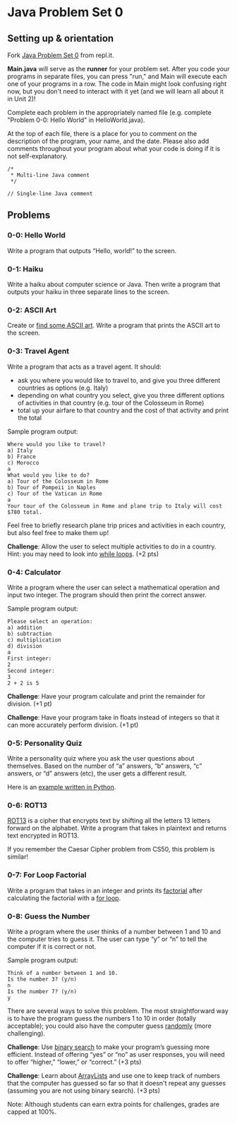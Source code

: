 # Java Problem Set 0

## Setting up & orientation

Fork [Java Problem Set 0](https://repl.it/@kellylougheed/Java-Problem-Set-0) from repl.it.

**Main.java** will serve as the **runner** for your problem set. After you code your programs in separate files, you can press "run," and Main will execute each one of your programs in a row. The code in Main might look confusing right now, but you don't need to interact with it yet (and we will learn all about it in Unit 2)!

Complete each problem in the appropriately named file (e.g. complete "Problem 0-0: Hello World" in HelloWorld.java).

At the top of each file, there is a place for you to comment on the description of the program, your name, and the date. Please also add comments throughout your program about what your code is doing if it is not self-explanatory.

```
/*
 * Multi-line Java comment
 */
 ```

```
// Single-line Java comment
```

## Problems

### 0-0: Hello World

Write a program that outputs “Hello, world!” to the screen.

### 0-1: Haiku

Write a haiku about computer science or Java. Then write a program that outputs your haiku in three separate lines to the screen.

### 0-2: ASCII Art

Create or [find some ASCII art](https://www.asciiart.eu/). Write a program that prints the ASCII art to the screen.

### 0-3: Travel Agent

Write a program that acts as a travel agent. It should:
- ask you where you would like to travel to, and give you three different countries as options (e.g. Italy)
- depending on what country you select, give you three different options of activities in that country (e.g. tour of the Colosseum in Rome)
- total up your airfare to that country and the cost of that activity and print the total

Sample program output:
```
Where would you like to travel?
a) Italy
b) France
c) Morocco
a
What would you like to do?
a) Tour of the Colosseum in Rome
b) Tour of Pompeii in Naples
c) Tour of the Vatican in Rome
a
Your tour of the Colosseum in Rome and plane trip to Italy will cost $780 total.
```

Feel free to briefly research plane trip prices and activities in each country, but also feel free to make them up!

**Challenge**: Allow the user to select multiple activities to do in a country. Hint: you may need to look into [while loops](https://docs.oracle.com/javase/tutorial/java/nutsandbolts/while.html). (+2 pts)

### 0-4: Calculator

Write a program where the user can select a mathematical operation and input two integer. The program should then print the correct answer.

Sample program output:
```
Please select an operation:
a) addition
b) subtraction
c) multiplication
d) division
a
First integer:
2
Second integer:
3
2 + 2 is 5
```

**Challenge**: Have your program calculate and print the remainder for division. (+1 pt)

**Challenge**: Have your program take in floats instead of integers so that it can more accurately perform division. (+1 pt)

### 0-5: Personality Quiz

Write a personality quiz where you ask the user questions about themselves. Based on the number of “a” answers, “b” answers, “c” answers, or “d” answers (etc), the user gets a different result.

Here is an [example written in Python](https://repl.it/@kellylougheed/Sorting-Hat).

### 0-6: ROT13

[ROT13](https://en.wikipedia.org/wiki/ROT13) is a cipher that encrypts text by shifting all the letters 13 letters forward on the alphabet. Write a program that takes in plaintext and returns text encrypted in ROT13.

If you remember the Caesar Cipher problem from CS50, this problem is similar!

### 0-7: For Loop Factorial

Write a program that takes in an integer and prints its [factorial](https://en.wikipedia.org/wiki/Factorial) after calculating the factorial with a [for loop](https://docs.oracle.com/javase/tutorial/java/nutsandbolts/for.html).

### 0-8: Guess the Number

Write a program where the user thinks of a number between 1 and 10 and the computer tries to guess it. The user can type “y” or “n” to tell the computer if it is correct or not.

Sample program output:
```
Think of a number between 1 and 10.
Is the number 3? (y/n)
n
Is the number 7? (y/n)
y
```

There are several ways to solve this problem. The most straightforward way is to have the program guess the numbers 1 to 10 in order (totally acceptable); you could also have the computer guess [randomly](https://www.leepoint.net/algorithms/random/random-api.html) (more challenging).

**Challenge**: Use [binary search](https://www.khanacademy.org/computing/computer-science/algorithms/binary-search/a/binary-search) to make your program’s guessing more efficient. Instead of offering “yes” or “no” as user responses, you will need to offer “higher,” “lower,” or “correct.” (+3 pts)

**Challenge**: Learn about [ArrayLists](https://docs.oracle.com/javase/8/docs/api/java/util/ArrayList.html) and use one to keep track of numbers that the computer has guessed so far so that it doesn't repeat any guesses (assuming you are not using binary search). (+3 pts)

Note: Although students can earn extra points for challenges, grades are capped at 100%.
